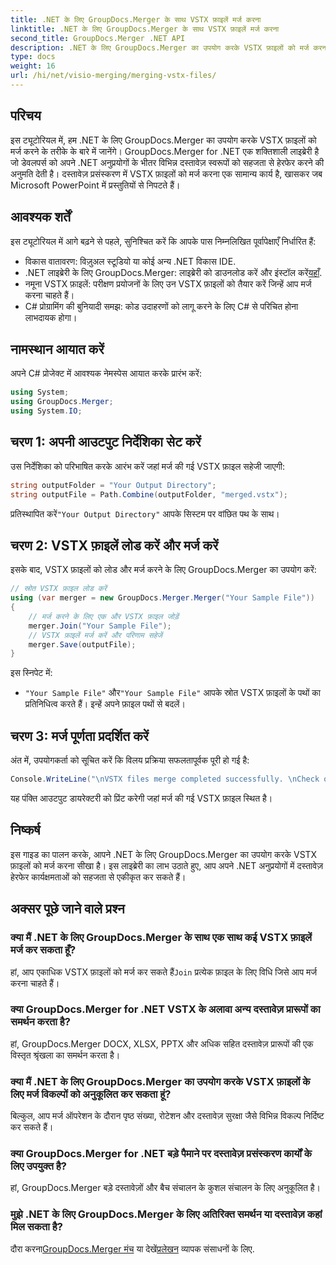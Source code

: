 ```yaml
---
title: .NET के लिए GroupDocs.Merger के साथ VSTX फ़ाइलें मर्ज करना
linktitle: .NET के लिए GroupDocs.Merger के साथ VSTX फ़ाइलें मर्ज करना
second_title: GroupDocs.Merger .NET API
description: .NET के लिए GroupDocs.Merger का उपयोग करके VSTX फ़ाइलों को मर्ज करना सीखें। C# में कुशल दस्तावेज़ हेरफेर के लिए इस चरण-दर-चरण मार्गदर्शिका का पालन करें।
type: docs
weight: 16
url: /hi/net/visio-merging/merging-vstx-files/
---
```

## परिचय
इस ट्यूटोरियल में, हम .NET के लिए GroupDocs.Merger का उपयोग करके VSTX फ़ाइलों को मर्ज करने के तरीके के बारे में जानेंगे। GroupDocs.Merger for .NET एक शक्तिशाली लाइब्रेरी है जो डेवलपर्स को अपने .NET अनुप्रयोगों के भीतर विभिन्न दस्तावेज़ स्वरूपों को सहजता से हेरफेर करने की अनुमति देती है। दस्तावेज़ प्रसंस्करण में VSTX फ़ाइलों को मर्ज करना एक सामान्य कार्य है, खासकर जब Microsoft PowerPoint में प्रस्तुतियों से निपटते हैं।
## आवश्यक शर्तें
इस ट्यूटोरियल में आगे बढ़ने से पहले, सुनिश्चित करें कि आपके पास निम्नलिखित पूर्वापेक्षाएँ निर्धारित हैं:
- विकास वातावरण: विज़ुअल स्टूडियो या कोई अन्य .NET विकास IDE.
-  .NET लाइब्रेरी के लिए GroupDocs.Merger: लाइब्रेरी को डाउनलोड करें और इंस्टॉल करें[यहाँ](https://releases.groupdocs.com/merger/net/).
- नमूना VSTX फ़ाइलें: परीक्षण प्रयोजनों के लिए उन VSTX फ़ाइलों को तैयार करें जिन्हें आप मर्ज करना चाहते हैं।
- C# प्रोग्रामिंग की बुनियादी समझ: कोड उदाहरणों को लागू करने के लिए C# से परिचित होना लाभदायक होगा।

## नामस्थान आयात करें
अपने C# प्रोजेक्ट में आवश्यक नेमस्पेस आयात करके प्रारंभ करें:
```csharp
using System; 
using GroupDocs.Merger;
using System.IO;
```
## चरण 1: अपनी आउटपुट निर्देशिका सेट करें
उस निर्देशिका को परिभाषित करके आरंभ करें जहां मर्ज की गई VSTX फ़ाइल सहेजी जाएगी:
```csharp
string outputFolder = "Your Output Directory";
string outputFile = Path.Combine(outputFolder, "merged.vstx");
```
 प्रतिस्थापित करें`"Your Output Directory"` आपके सिस्टम पर वांछित पथ के साथ।
## चरण 2: VSTX फ़ाइलें लोड करें और मर्ज करें
इसके बाद, VSTX फ़ाइलों को लोड और मर्ज करने के लिए GroupDocs.Merger का उपयोग करें:
```csharp
// स्रोत VSTX फ़ाइल लोड करें
using (var merger = new GroupDocs.Merger.Merger("Your Sample File"))
{
    // मर्ज करने के लिए एक और VSTX फ़ाइल जोड़ें
    merger.Join("Your Sample File");
    // VSTX फ़ाइलें मर्ज करें और परिणाम सहेजें
    merger.Save(outputFile);
}
```
इस स्निपेट में:
- `"Your Sample File"` और`"Your Sample File"` आपके स्रोत VSTX फ़ाइलों के पथों का प्रतिनिधित्व करते हैं। इन्हें अपने फ़ाइल पथों से बदलें।
## चरण 3: मर्ज पूर्णता प्रदर्शित करें
अंत में, उपयोगकर्ता को सूचित करें कि विलय प्रक्रिया सफलतापूर्वक पूरी हो गई है:
```csharp
Console.WriteLine("\nVSTX files merge completed successfully. \nCheck output in {0}", outputFolder);
```
यह पंक्ति आउटपुट डायरेक्टरी को प्रिंट करेगी जहां मर्ज की गई VSTX फ़ाइल स्थित है।

## निष्कर्ष
इस गाइड का पालन करके, आपने .NET के लिए GroupDocs.Merger का उपयोग करके VSTX फ़ाइलों को मर्ज करना सीखा है। इस लाइब्रेरी का लाभ उठाते हुए, आप अपने .NET अनुप्रयोगों में दस्तावेज़ हेरफेर कार्यक्षमताओं को सहजता से एकीकृत कर सकते हैं।

## अक्सर पूछे जाने वाले प्रश्न
### क्या मैं .NET के लिए GroupDocs.Merger के साथ एक साथ कई VSTX फ़ाइलें मर्ज कर सकता हूँ?
 हां, आप एकाधिक VSTX फ़ाइलों को मर्ज कर सकते हैं`Join` प्रत्येक फ़ाइल के लिए विधि जिसे आप मर्ज करना चाहते हैं।
### क्या GroupDocs.Merger for .NET VSTX के अलावा अन्य दस्तावेज़ प्रारूपों का समर्थन करता है?
हां, GroupDocs.Merger DOCX, XLSX, PPTX और अधिक सहित दस्तावेज़ प्रारूपों की एक विस्तृत श्रृंखला का समर्थन करता है।
### क्या मैं .NET के लिए GroupDocs.Merger का उपयोग करके VSTX फ़ाइलों के लिए मर्ज विकल्पों को अनुकूलित कर सकता हूं?
बिल्कुल, आप मर्ज ऑपरेशन के दौरान पृष्ठ संख्या, रोटेशन और दस्तावेज़ सुरक्षा जैसे विभिन्न विकल्प निर्दिष्ट कर सकते हैं।
### क्या GroupDocs.Merger for .NET बड़े पैमाने पर दस्तावेज़ प्रसंस्करण कार्यों के लिए उपयुक्त है?
हां, GroupDocs.Merger बड़े दस्तावेज़ों और बैच संचालन के कुशल संचालन के लिए अनुकूलित है।
### मुझे .NET के लिए GroupDocs.Merger के लिए अतिरिक्त समर्थन या दस्तावेज़ कहां मिल सकता है?
 दौरा करना[GroupDocs.Merger मंच](https://forum.groupdocs.com/c/merger/32) या देखें[प्रलेखन](https://reference.groupdocs.com/merger/net/) व्यापक संसाधनों के लिए.